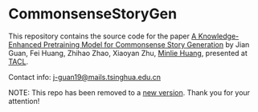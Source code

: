 # CommonsenseStoryGen
This repository contains the source code for the paper [A Knowledge-Enhanced Pretraining Model for Commonsense Story Generation]() by Jian Guan, Fei Huang, Zhihao Zhao, Xiaoyan Zhu, [Minlie Huang](http://coai.cs.tsinghua.edu.cn/hml/), presented at [TACL](https://transacl.org/ojs/index.php/tacl). 

Contact info: j-guan19@mails.tsinghua.edu.cn

NOTE: This repo has been removed to a [new version](https://github.com/thu-coai/CommonsenseStoryGen). Thank you for your attention! 

